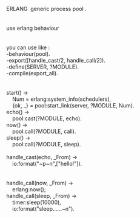ERLANG &nbsp;generic process pool .<br />
<br />
<br />
use erlang behaviour<br />
<br />
<br />
you can use like :<br />
-behaviour(pool).<br />
-export([handle_cast/2, handle_call/2]).<br />
-define(SERVER, ?MODULE).<br />
-compile(export_all).<br />
<br />
<br />
start() -&gt;<br />
&nbsp; &nbsp; Num = erlang:system_info(schedulers),<br />
&nbsp; &nbsp; {ok, _} = pool:start_link(server, ?MODULE, Num).<br />
echo() -&gt;<br />
&nbsp; &nbsp; pool:cast(?MODULE, echo).<br />
now() -&gt;<br />
&nbsp; &nbsp; pool:call(?MODULE, call).<br />
sleep() -&gt;<br />
&nbsp; &nbsp; pool:call(?MODULE, sleep).<br />
&nbsp; &nbsp;&nbsp;<br />
handle_cast(echo, _From) -&gt;<br />
&nbsp; &nbsp; io:format(&quot;~p~n&quot;,[&quot;hello!&quot;]).<br />
<br />
<br />
handle_call(now, _From) -&gt;<br />
&nbsp; &nbsp; erlang:now();<br />
handle_call(sleep, _From) -&gt;<br />
&nbsp; &nbsp; timer:sleep(10000),<br />
&nbsp; &nbsp; io:format(&quot;sleep......~n&quot;).
